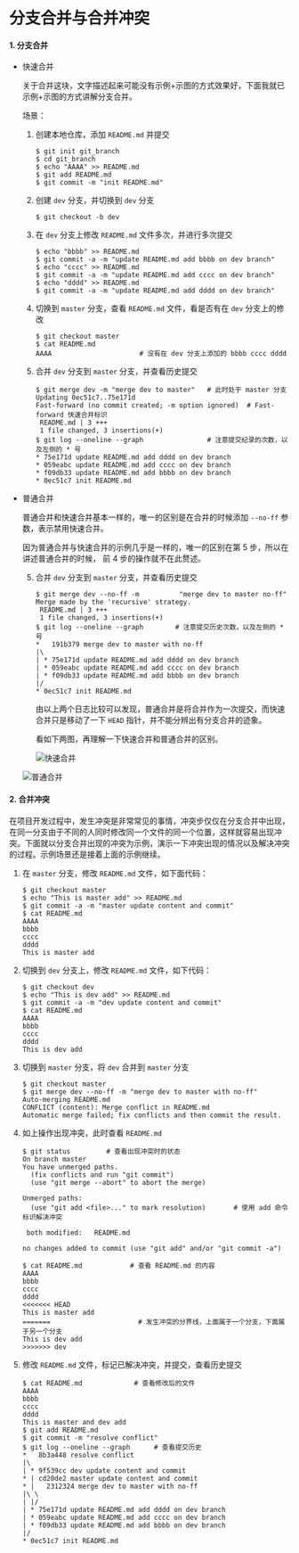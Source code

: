 # 分支合并与合并冲突

#### 1. 分支合并

* 快速合并

  关于合并这块，文字描述起来可能没有示例+示图的方式效果好，下面我就已示例+示图的方式讲解分支合并。

  场景：

  1. 创建本地仓库，添加 `README.md` 并提交

     ```shell
     $ git init git_branch
     $ cd git_branch
     $ echo "AAAA" >> README.md
     $ git add README.md
     $ git commit -m "init README.md"
     ```

  2. 创建 `dev` 分支，并切换到 `dev` 分支

     ```shell
     $ git checkout -b dev
     ```

  3. 在 `dev` 分支上修改 `README.md` 文件多次，并进行多次提交

     ```shell
     $ echo "bbbb" >> README.md
     $ git commit -a -m "update README.md add bbbb on dev branch"
     $ echo "cccc" >> README.md
     $ git commit -a -m "update README.md add cccc on dev branch"
     $ echo "dddd" >> README.md
     $ git commit -a -m "update README.md add dddd on dev branch"
     ```

  4. 切换到 `master` 分支，查看 `README.md` 文件，看是否有在 `dev` 分支上的修改

     ```shell
     $ git checkout master
     $ cat README.md
     AAAA                      # 没有在 dev 分支上添加的 bbbb cccc dddd
     ```

  5. 合并 `dev` 分支到 `master` 分支，并查看历史提交

     ```shell
     $ git merge dev -m "merge dev to master"   # 此时处于 master 分支
     Updating 0ec51c7..75e171d
     Fast-forward (no commit created; -m option ignored)  # Fast-forward 快速合并标识
      README.md | 3 +++
      1 file changed, 3 insertions(+)
     $ git log --oneline --graph                # 注意提交纪录的次数，以及左侧的 * 号
     * 75e171d update README.md add dddd on dev branch
     * 059eabc update README.md add cccc on dev branch
     * f09db33 update README.md add bbbb on dev branch
     * 0ec51c7 init README.md
     ```

* 普通合并

  普通合并和快速合并基本一样的，唯一的区别是在合并的时候添加 `--no-ff` 参数，表示禁用快速合并。

  因为普通合并与快速合并的示例几乎是一样的，唯一的区别在第 5 步，所以在讲述普通合并的时候， 前 4 步的操作就不在此赘述。

  5. 合并 `dev` 分支到 `master` 分支，并查看历史提交

     ```shell
     $ git merge dev --no-ff -m          "merge dev to master no-ff"
     Merge made by the 'recursive' strategy.
      README.md | 3 +++
      1 file changed, 3 insertions(+)
     $ git log --oneline --graph        # 注意提交历史次数，以及左侧的 * 号
     *   191b379 merge dev to master with no-ff
     |\
     | * 75e171d update README.md add dddd on dev branch
     | * 059eabc update README.md add cccc on dev branch
     | * f09db33 update README.md add bbbb on dev branch
     |/
     * 0ec51c7 init README.md
     ```

     由以上两个日志比较可以发现，普通合并是将合并作为一次提交，而快速合并只是移动了一下 `HEAD` 指针，并不能分辨出有分支合并的迹象。

     看如下两图，再理解一下快速合并和普通合并的区别。

     ![快速合并](../images/git_branch_05.png)

  ![普通合并](../images/git_branch_06.png)

#### 2. 合并冲突

在项目开发过程中，发生冲突是非常常见的事情，冲突步仅仅在分支合并中出现，在同一分支由于不同的人同时修改同一个文件的同一个位置，这样就容易出现冲突。下面就以分支合并出现的冲突为示例，演示一下冲突出现的情况以及解决冲突的过程。示例场景还是接着上面的示例继续。

1. 在 `master` 分支，修改 `README.md` 文件，如下面代码：

   ```shell
   $ git checkout master
   $ echo "This is master add" >> README.md
   $ git commit -a -m "master update content and commit"
   $ cat README.md
   AAAA
   bbbb
   cccc
   dddd
   This is master add
   ```

2. 切换到 `dev` 分支上，修改 `README.md` 文件，如下代码：

   ```shell
   $ git checkout dev
   $ echo "This is dev add" >> README.md
   $ git commit -a -m "dev update content and commit"
   $ cat README.md
   AAAA
   bbbb
   cccc
   dddd
   This is dev add
   ```

3. 切换到 `master` 分支，将 `dev` 合并到 `master` 分支

   ```shell
   $ git checkout master
   $ git merge dev --no-ff -m "merge dev to master with no-ff"
   Auto-merging README.md
   CONFLICT (content): Merge conflict in README.md
   Automatic merge failed; fix conflicts and then commit the result.
   ```

4. 如上操作出现冲突，此时查看 `README.md`

   ```shell
   $ git status			# 查看出现冲突时的状态
   On branch master
   You have unmerged paths.
     (fix conflicts and run "git commit")
     (use "git merge --abort" to abort the merge)
   
   Unmerged paths:
     (use "git add <file>..." to mark resolution)		# 使用 add 命令标识解决冲突
   
   	both modified:   README.md
   
   no changes added to commit (use "git add" and/or "git commit -a")
   
   $ cat README.md            # 查看 README.md 的内容
   AAAA
   bbbb
   cccc
   dddd
   <<<<<<< HEAD
   This is master add
   =======						# 发生冲突的分界线，上面属于一个分支，下面属于另一个分支
   This is dev add
   >>>>>>> dev
   ```

5. 修改 `README.md` 文件，标记已解决冲突，并提交，查看历史提交

   ```shell
   $ cat README.md             # 查看修改后的文件
   AAAA
   bbbb
   cccc
   dddd
   This is master and dev add
   $ git add README.md
   $ git commit -m "resolve conflict"
   $ git log --oneline --graph      # 查看提交历史
   *   8b3a448 resolve conflict
   |\
   | * 9f539cc dev update content and commit
   * | cd20de2 master update content and commit
   * |   2312324 merge dev to master with no-ff
   |\ \
   | |/
   | * 75e171d update README.md add dddd on dev branch
   | * 059eabc update README.md add cccc on dev branch
   | * f09db33 update README.md add bbbb on dev branch
   |/
   * 0ec51c7 init README.md
   ```

   